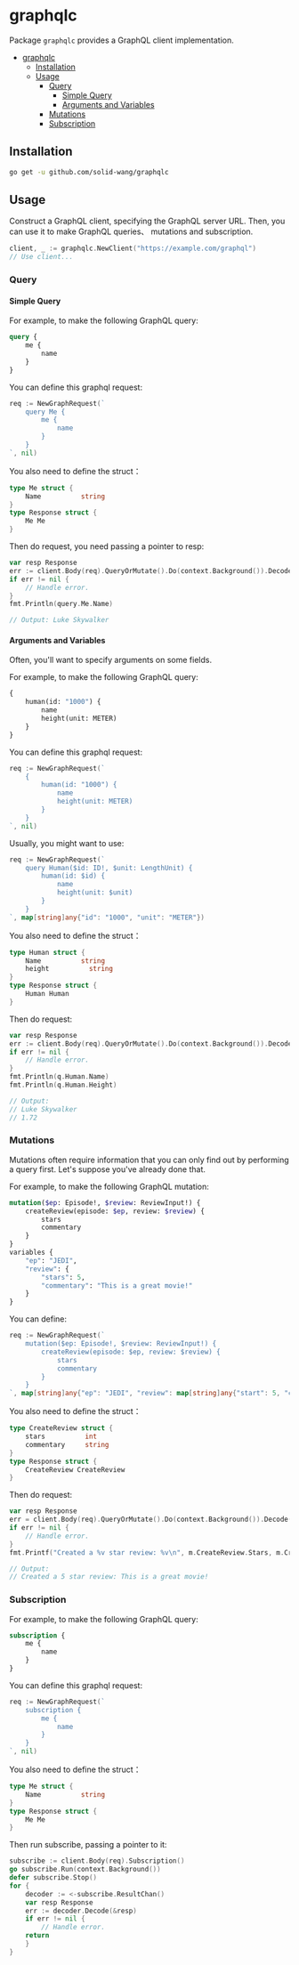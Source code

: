 graphqlc
=======

Package `graphqlc` provides a GraphQL client implementation.

- [graphqlc](#graphqlc)
    - [Installation](#installation)
    - [Usage](#usage)
        - [Query](#query)
          - [Simple Query](#simple-query)
          - [Arguments and Variables](#arguments-and-variables)
        - [Mutations](#mutations)
        - [Subscription](#subscription)

## Installation

```bash
go get -u github.com/solid-wang/graphqlc
```

## Usage

Construct a GraphQL client, specifying the GraphQL server URL. Then, you can use it to make GraphQL queries、 mutations and subscription.

```Go
client, _ := graphqlc.NewClient("https://example.com/graphql")
// Use client...
```

### Query

#### Simple Query

For example, to make the following GraphQL query:

```GraphQL
query {
	me {
		name
	}
}
```

You can define this graphql request:

```Go
req := NewGraphRequest(`
    query Me {
        me {
            name
        }
    }
`, nil)
```

You also need to define the struct：
```Go
type Me struct {
    Name          string
}
type Response struct {
    Me Me
}
```

Then do request, you need passing a pointer to resp:

```Go
var resp Response
err := client.Body(req).QueryOrMutate().Do(context.Background()).Decode(&resp)
if err != nil {
	// Handle error.
}
fmt.Println(query.Me.Name)

// Output: Luke Skywalker
```

#### Arguments and Variables

Often, you'll want to specify arguments on some fields.

For example, to make the following GraphQL query:

```GraphQL
{
	human(id: "1000") {
		name
		height(unit: METER)
	}
}
```

You can define this graphql request:

```Go
req := NewGraphRequest(`
    {
        human(id: "1000") {
            name
            height(unit: METER)
        }
    }
`, nil)
```

Usually, you might want to use:
```Go
req := NewGraphRequest(`
    query Human($id: ID!, $unit: LengthUnit) {
        human(id: $id) {
            name
            height(unit: $unit)
        }
    }
`, map[string]any{"id": "1000", "unit": "METER"})
```

You also need to define the struct：
```Go
type Human struct {
    Name          string
	height          string
}
type Response struct {
    Human Human
}
```

Then do request:

```Go
var resp Response
err := client.Body(req).QueryOrMutate().Do(context.Background()).Decode(&resp)
if err != nil {
	// Handle error.
}
fmt.Println(q.Human.Name)
fmt.Println(q.Human.Height)

// Output:
// Luke Skywalker
// 1.72
```

### Mutations

Mutations often require information that you can only find out by performing a query first. Let's suppose you've already done that.

For example, to make the following GraphQL mutation:

```GraphQL
mutation($ep: Episode!, $review: ReviewInput!) {
	createReview(episode: $ep, review: $review) {
		stars
		commentary
	}
}
variables {
	"ep": "JEDI",
	"review": {
		"stars": 5,
		"commentary": "This is a great movie!"
	}
}
```

You can define:
```Go
req := NewGraphRequest(`
    mutation($ep: Episode!, $review: ReviewInput!) {
        createReview(episode: $ep, review: $review) {
            stars
            commentary
        }
    }
`, map[string]any{"ep": "JEDI", "review": map[string]any{"start": 5, "commentary": "This is a great movie!"}})
```

You also need to define the struct：
```Go
type CreateReview struct {
    stars          int
    commentary     string
}
type Response struct {
    CreateReview CreateReview
}
```

Then do request:

```Go
var resp Response
err = client.Body(req).QueryOrMutate().Do(context.Background()).Decode(&resp)
if err != nil {
	// Handle error.
}
fmt.Printf("Created a %v star review: %v\n", m.CreateReview.Stars, m.CreateReview.Commentary)

// Output:
// Created a 5 star review: This is a great movie!
```

### Subscription

For example, to make the following GraphQL query:

```GraphQL
subscription {
	me {
		name
	}
}
```

You can define this graphql request:

```Go
req := NewGraphRequest(`
    subscription {
        me {
            name
        }
    }
`, nil)
```

You also need to define the struct：
```Go
type Me struct {
    Name          string
}
type Response struct {
    Me Me
}
```

Then run subscribe, passing a pointer to it:

```Go
subscribe := client.Body(req).Subscription()
go subscribe.Run(context.Background())
defer subscribe.Stop()
for {
    decoder := <-subscribe.ResultChan()
    var resp Response
    err := decoder.Decode(&resp)
    if err != nil {
        // Handle error.
    return
    }
}
```

